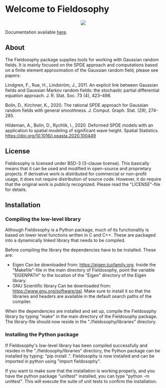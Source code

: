 
# Welcome to Fieldosophy

<center><img src="https://drive.google.com/uc?export=view&id=17fSqlCPBd06zf0jM2ghjKJdPrpoQUyqN" ></center>


Documentation available [here](https://andygfhill.github.io/fieldosophy).



## About

The Fieldosophy package supplies tools for working with Gaussian random fields. It is mainly focused on the SPDE approach and computations based on a finite element approximation of the Gaussian random field, please see papers: 

Lindgren, F., Rue, H., Lindström, J., 2011. An explicit link between Gaussian fields and Gaussian Markov random fields:
the stochastic partial differential equation approach. J. R. Stat. Soc. 73 (4), 423–498.

Bolin, D., Kirchner, K., 2020. The rational SPDE approach for Gaussian random fields with general smoothness. J. Comput.
Graph. Stat. (29), 274-285.

Hildeman, A., Bolin, D., Rychlik, I., 2020. Deformed SPDE models with an application to spatial modeling of significant wave height. Spatial Statistics. <https://doi.org/10.1016/j.spasta.2020.100449>

## License

Fieldosophy is licensed under BSD-3 (3-clause license). 
This basically means that it can be used and modified in open-source and proprietary projects. 
If derivative work is distributed for commercial or non-profit usage, it does not require distribution of source code. However, it do require that the original work is publicly recognized. Please read the "LICENSE"-file for details.
 



## Installation 

### Compiling the low-level library

Although Fieldosophy is a Python package, much of its functionality is based on lower level functions written in C and C++. 
These are packaged into a dynamically linked library that needs to be compiled.

Before compiling the library the dependencies have to be installed. These are:

* Eigen 
    Can be downloaded from: https://eigen.tuxfamily.org.
    Inside the "Makefile"-file in the main directory of Fieldosophy, point the variable "EIGENPATH" to the location of the "Eigen" directory of the Eigen library.
* GNU Scientific library
    Can be downloaded from: https://www.gnu.org/software/gsl. 
    Make sure to install it so that the libraries and headers are available in the default search paths of the compiler.

When the dependencies are installed and set up, compile the Fieldosophy library by typing "make" in the main directory of the Fieldosophy package. 
The library-file should now reside in the "./fieldosophy/libraries" directory.

### Installing the Python package

If Fieldosophy's low-level library has been compiled successfully and resides in the "./fieldosophy/libraries" directory, the Python package can be installed by typing: "pip install .".
Fieldosophy is now installed and can be imported in python using "import fieldosophy".

If you want to make sure that the installation is working properly, and you have the python package "unittest" installed, you can type "python -m unittest". This will execute the suite of unit tests to confirm the installation. 








